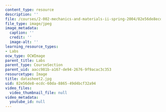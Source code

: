 ```yaml
---
content_type: resource
description: ''
file: /courses/2-002-mechanics-and-materials-ii-spring-2004/82e56de8ecdc60da886549d4bcf32a94_datasheet2.jpg
file_type: image/jpeg
image_metadata:
  caption: ''
  credit: ''
  image-alt: ''
learning_resource_types:
- Labs
ocw_type: OCWImage
parent_title: Labs
parent_type: CourseSection
parent_uid: aacc981b-a167-de94-2676-9f9acac3c353
resourcetype: Image
title: datasheet2.jpg
uid: 82e56de8-ecdc-60da-8865-49d4bcf32a94
video_files:
  video_thumbnail_file: null
video_metadata:
  youtube_id: null
---
```

